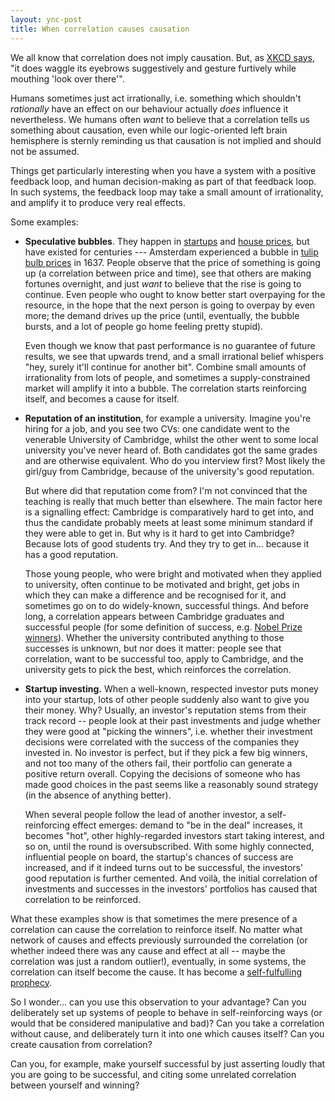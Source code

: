 ```yaml
---
layout: ync-post
title: When correlation causes causation
---
```


We all know that correlation does not imply causation. But, as [XKCD says](http://xkcd.com/552/),
"it does waggle its eyebrows suggestively and gesture furtively while mouthing 'look over there'".

Humans sometimes just act irrationally, i.e. something which shouldn't *rationally* have an effect
on our behaviour actually *does* influence it nevertheless. We humans often *want* to believe that
a correlation tells us something about causation, even while our logic-oriented left brain
hemisphere is sternly reminding us that causation is not implied and should not be assumed.

Things get particularly interesting when you have a system with a positive feedback loop, and
human decision-making as part of that feedback loop. In such systems, the feedback loop may take a
small amount of irrationality, and amplify it to produce very real effects.

Some examples:

* **Speculative bubbles**. They happen in
  [startups](http://en.wikipedia.org/wiki/Dot-com_bubble) and
  [house prices](http://en.wikipedia.org/wiki/Real_estate_bubble),
  but have existed for centuries --- Amsterdam experienced a bubble in
  [tulip bulb prices](http://en.wikipedia.org/wiki/Tulip_mania) in 1637.
  People observe that the price of something is going up (a correlation between price and time),
  see that others are making fortunes overnight, and just *want* to believe that the rise is going
  to continue. Even people who ought to know better start overpaying for the resource, in the hope
  that the next person is going to overpay by even more; the demand drives up the price (until,
  eventually, the bubble bursts, and a lot of people go home feeling pretty stupid).

  Even though we know that past performance is no guarantee of future results, we see that
  upwards trend, and a small irrational belief whispers "hey, surely it'll continue for another
  bit". Combine small amounts of irrationality from lots of people, and sometimes a
  supply-constrained market will amplify it into a bubble. The correlation starts reinforcing
  itself, and becomes a cause for itself.

* **Reputation of an institution**, for example a university. Imagine you're hiring for a job,
  and you see two CVs: one candidate went to the venerable University of Cambridge, whilst the
  other went to some local university you've never heard of. Both candidates got the same grades
  and are otherwise equivalent. Who do you interview first? Most likely the girl/guy from
  Cambridge, because of the university's good reputation.

  But where did that reputation come from? I'm not convinced that the teaching is really that
  much better than elsewhere. The main factor here is a signalling effect: Cambridge is
  comparatively hard to get into, and thus the candidate probably meets at least some minimum
  standard if they were able to get in. But why is it hard to get into Cambridge? Because lots
  of good students try. And they try to get in... because it has a good reputation.

  Those young people, who were bright and motivated when they applied to university, often
  continue to be motivated and bright, get jobs in which they can make a difference and be
  recognised for it, and sometimes go on to do widely-known, successful things. And before
  long, a correlation appears between Cambridge graduates and successful people (for some
  definition of success, e.g. [Nobel Prize winners](http://www.cam.ac.uk/univ/nobelprize.html)).
  Whether the university contributed anything to those successes is unknown, but nor does it
  matter: people see that correlation, want to be successful too, apply to Cambridge, and the
  university gets to pick the best, which reinforces the correlation.

* **Startup investing.** When a well-known, respected investor puts money into your startup, lots
  of other people suddenly also want to give you their money. Why? Usually, an investor's
  reputation stems from their track record -- people look at their past investments and judge
  whether they were good at "picking the winners", i.e. whether their investment decisions were
  correlated with the success of the companies they invested in. No investor is perfect, but if
  they pick a few big winners, and not too many of the others fail, their portfolio can generate a
  positive return overall. Copying the decisions of someone who has made good choices in the past
  seems like a reasonably sound strategy (in the absence of anything better).
  
  When several people follow the lead of another investor, a self-reinforcing effect emerges:
  demand to "be in the deal" increases, it becomes "hot", other highly-regarded investors start
  taking interest, and so on, until the round is oversubscribed. With some highly connected,
  influential people on board, the startup's chances of success are increased, and if it indeed
  turns out to be successful, the investors' good reputation is further cemented. And voilà, the
  initial correlation of investments and successes in the investors' portfolios has caused that
  correlation to be reinforced.


What these examples show is that sometimes the mere presence of a correlation can cause the
correlation to reinforce itself. No matter what network of causes and effects previously
surrounded the correlation (or whether indeed there was any cause and effect at all -- maybe the
correlation was just a random outlier!), eventually, in some systems, the correlation can itself
become the cause. It has become a
[self-fulfulling prophecy](http://en.wikipedia.org/wiki/Self-fulfilling_prophecy).

So I wonder... can you use this observation to your advantage? Can you deliberately set up systems
of people to behave in self-reinforcing ways (or would that be considered manipulative and bad)?
Can you take a correlation without cause, and deliberately turn it into one which causes itself?
Can you create causation from correlation?

Can you, for example, make yourself successful by just asserting loudly that you are going to be
successful, and citing some unrelated correlation between yourself and winning?
